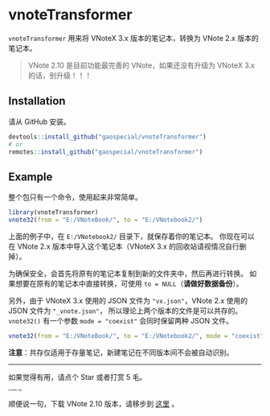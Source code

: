 # vnoteTransformer

<!-- badges: start -->
<!-- badges: end -->

`vnoteTransformer` 用来将 VNoteX 3.x 版本的笔记本，转换为 VNote 2.x 版本的笔记本。

> VNote 2.10 是目前功能最完善的 VNote，如果还没有升级为 VNoteX 3.x 的话，别升级！！！

## Installation

请从 GitHub 安装。

``` r
devtools::install_github("gaospecial/vnoteTransformer")
# or
remotes::install_github("gaospecial/vnoteTransformer")
```

## Example

整个包只有一个命令，使用起来非常简单。

```r
library(vnoteTransformer)
vnote32(from = "E:/VNoteBook/", to = "E:/VNotebook2/")
```

上面的例子中，在 `E:/VNotebook2/` 目录下，就保存着你的笔记本。
你现在可以在 VNote 2.x 版本中导入这个笔记本（VNoteX 3.x 的回收站请视情况自行删掉）。

为确保安全，会首先将原有的笔记本复制到新的文件夹中，然后再进行转换。
如果想要在原有的笔记本中直接转换，可使用 `to = NULL`（**请做好数据备份**）。

另外，由于 VNoteX 3.x 使用的 JSON 文件为 `"vx.json"`，VNote 2.x 使用的 JSON 文件为 `"_vnote.json"`，
所以理论上两个版本的文件是可以共存的。`vnote32()` 有一个参数 `mode = "coexist"` 会同时保留两种 JSON 文件。

```r
vnote32(from = "E:/VNoteBook/", to = "E:/VNotebook2/", mode = "coexist")
```

**注意**：共存仅适用于存量笔记，新建笔记在不同版本间不会被自动识别。


----

如果觉得有用，请点个 Star 或者打赏 5 毛。

<img src="https://vnote-1251564393.cos.ap-chengdu.myqcloud.com/typora-img/image-20210208212557360.png" alt="5毛钱交个朋友" style="zoom:25%;" />

顺便说一句，下载 VNote 2.10 版本，请移步到 [这里](https://github.com/vnotex/vnote/releases/tag/v2.10) 。
